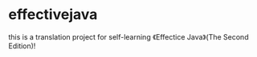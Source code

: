 # effectivejava
this is a translation project for self-learning 《Effectice Java》(The Second Edition)!
